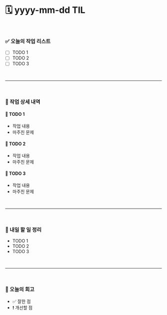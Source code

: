 # 🗓️ yyyy-mm-dd TIL

<br>

### ✅ 오늘의 작업 리스트  
- [ ] TODO 1  
- [ ] TODO 2  
- [ ] TODO 3  

<br>

---

<br>

### 📌 작업 상세 내역  

#### 🔹 TODO 1  
- 작업 내용<br>
- 마주친 문제<br>

#### 🔹 TODO 2  
- 작업 내용<br>
- 마주친 문제<br>

#### 🔹 TODO 3  
- 작업 내용<br>
- 마주친 문제<br>

<br>

---

<br>

### 🚀 내일 할 일 정리  

- TODO 1  
- TODO 2  
- TODO 3  

<br>

---

<br>

### 🧐 오늘의 회고  

- ✅ 잘한 점<br>
- ❗ 개선할 점<br> 



<br><br><br>